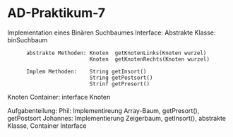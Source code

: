 # AD-Praktikum-7

Implementation eines Binären Suchbaumes
Interface: Abstrakte Klasse: binSuchbaum

          abstrakte Methoden: Knoten  getKnotenLinks(Knoten wurzel)
                              Knoten  getKnotenRechts(Knoten wurzel)
                    
          Implem Methoden:    String getInsort()
                              String getPostsort()
                              Strinf getPresort()



Knoten Container: interface Knoten<T> 
                    
Aufgabenteilung:
    Phil: Implementireung Array-Baum, getPresort(), getPostsort
    Johannes: Implementierung Zeigerbaum, getInsort(), abstrakte Klasse, Container Interface
